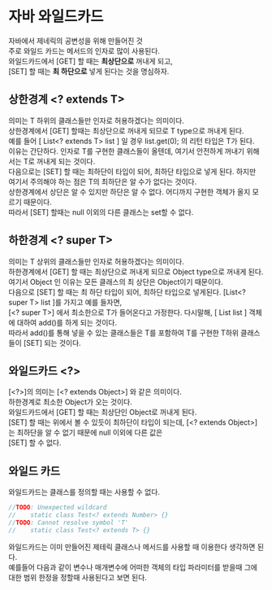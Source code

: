 # 자바 와일드카드 

자바에서 제네릭의 공변성을 위해 만들어진 것     
주로 와일드 카드는 메서드의 인자로 많이 사용된다.    
와일드카드에서 [GET] 할 때는 **최상단으로** 꺼내게 되고,         
[SET] 할 때는 **최 하단으로** 넣게 된다는 것을 명심하자.    

## 상한경계 <? extends T>
의미는 T 하위의 클래스들만 인자로 허용하겠다는 의미이다.    
상한경계에서 [GET] 할때는 최상단으로 꺼내게 되므로 T type으로 꺼내게 된다.    
예를 들어 [ List<? extends T> list ] 일 경우 list.get(0); 의 리턴 타입은 T가 된다.     
이유는 간단하다. 인자로 T를 구현한 클래스들이 올텐데, 여기서 안전하게 꺼내기 위해서는 T로 꺼내게 되는 것이다.    
다음으로는 [SET] 할 때는 최하단이 타입이 되어, 최하단 타입으로 넣게 된다. 하지만 여기서 주의해야 하는 점은 T의 최하단은 알 수가 없다는 것이다.    
상한경계에서 상단은 알 수 있지만 하단은 알 수 없다. 어디까지 구현한 객체가 올지 모르기 때문이다.     
따라서 [SET] 할때는 null 이외의 다른 클래스는 set할 수 없다.    

## 하한경계 <? super T>
의미는 T 상위의 클래스들만 인자로 허용하겠다는 의미이다.   
하한경계에서 [GET] 할 때는 최상단으로 꺼내게 되므로 Object type으로 꺼내게 된다.    
여기서 Object 인 이유는 모든 클래스의 최 상단은 Object이기 때문이다.     
다음으로 [SET] 할 때는 최 하단 타입이 되어, 최하단 타입으로 넣게된다. [List<? super T> list ]를 가지고 예를 들자면,    
[<? super T>] 에서 최소한으로 T가 들어온다고 가정한다. 다시말해, [ List<T> list ] 객체에 대하여 add()를 하게 되는 것이다.    
따라서 add()를 통해 넣을 수 있는 클래스들은 T를 포함하여 T를 구현한 T하위 클래스들이 [SET] 되는 것이다.    


## 와일드카드 <?>
[<?>]의 의미는 [<? extends Object>] 와 같은 의미이다.     
하한경계로 최소한 Object가 오는 것이다.     
와일드카드에서 [GET] 할 때는 최상단인 Object로 꺼내게 된다.    
[SET] 할 때는 위에서 볼 수 있듯이 최하단이 타입이 되는데, [<? extends Object>] 는 최하단을 알 수 없기 때문에 null 이외에 다른 값은      
[SET] 할 수 없다.    


## 와일드 카드
와일드카드는 클래스를 정의할 때는 사용할 수 없다.
```java
//TODO: Unexpected wildcard
//    static class Test<? extends Number> {}
//TODO: Cannot resolve symbol 'T'
//    static class Test<? extends T> {} 
```
와일드카드는 이미 만들어진 제테릭 클래스나 메서드를 사용할 때 이용한다 생각하면 된다.    
예를들어 다음과 같이 변수나 매개변수에 어떠한 객체의 타입 파라미터를 받을때 그에 대한 범위 한정을 정할때 사용된다고 보면 된다.   




